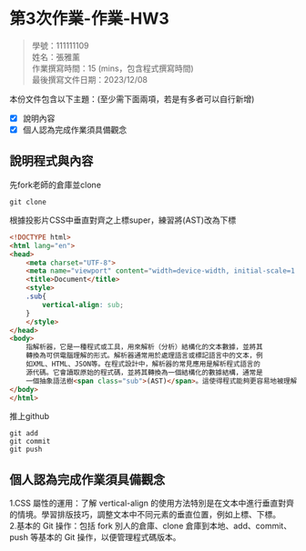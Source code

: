 # 第3次作業-作業-HW3
>
>學號：111111109
><br />
>姓名：張雅薰
><br />
>作業撰寫時間：15 (mins，包含程式撰寫時間)
><br />
>最後撰寫文件日期：2023/12/08
>

本份文件包含以下主題：(至少需下面兩項，若是有多者可以自行新增)
- [x] 說明內容
- [x] 個人認為完成作業須具備觀念

## 說明程式與內容
先fork老師的倉庫並clone 
```git
git clone
```
根據投影片CSS中垂直對齊之上標super，練習將(AST)改為下標
```html
<!DOCTYPE html>
<html lang="en">
<head>
    <meta charset="UTF-8">
    <meta name="viewport" content="width=device-width, initial-scale=1.0">
    <title>Document</title>
    <style>
    .sub{
        vertical-align: sub;
    }
    </style>
</head>
<body>
    指解析器，它是⼀種程式或⼯具，⽤來解析（分析）結構化的⽂本數據，並將其
    轉換為可供電腦理解的形式。解析器通常⽤於處理語⾔或標記語⾔中的⽂本，例
    如XML、HTML、JSON等。在程式設計中，解析器的常⾒應⽤是解析程式語⾔的
    源代碼。它會讀取原始的程式碼，並將其轉換為⼀個結構化的數據結構，通常是
    ⼀個抽象語法樹<span class="sub">(AST)</span>。這使得程式能夠更容易地被理解、分析和操作。
</body>
</html>
```
推上github
```git
git add 
git commit 
git push
```
## 個人認為完成作業須具備觀念


1.CSS 屬性的運用：了解 vertical-align 的使用方法特別是在文本中進行垂直對齊的情境。學習排版技巧，調整文本中不同元素的垂直位置，例如上標、下標。<br />
2.基本的 Git 操作：包括 fork 別人的倉庫、clone 倉庫到本地、add、commit、push 等基本的 Git 操作，以便管理程式碼版本。